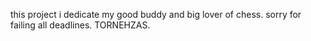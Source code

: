 this project i dedicate my good buddy and big lover of chess. 
sorry for failing all deadlines.
                       TORNEHZAS.